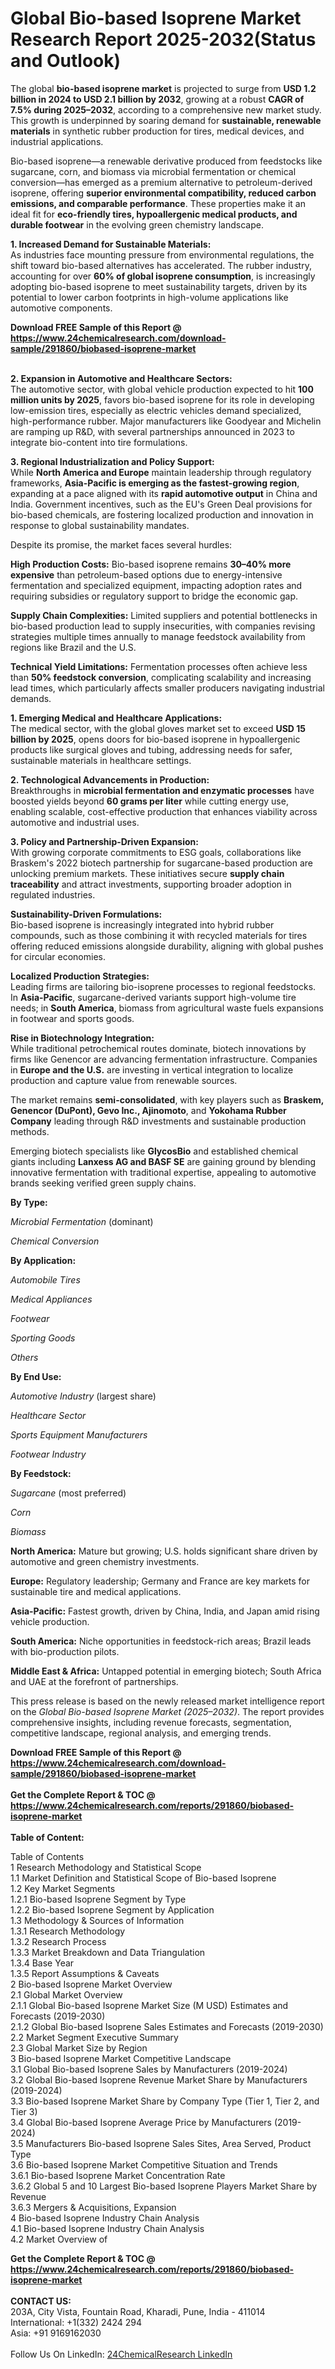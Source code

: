 <h1>Global Bio-based Isoprene Market Research Report 2025-2032(Status and Outlook)</h1><p>The global <strong>bio-based isoprene market</strong> is projected to surge from <strong>USD 1.2 billion in 2024 to USD 2.1 billion by 2032</strong>, growing at a robust <strong>CAGR of 7.5% during 2025–2032</strong>, according to a comprehensive new market study. This growth is underpinned by soaring demand for <strong>sustainable, renewable materials</strong> in synthetic rubber production for tires, medical devices, and industrial applications.</p><p>Bio-based isoprene—a renewable derivative produced from feedstocks like sugarcane, corn, and biomass via microbial fermentation or chemical conversion—has emerged as a premium alternative to petroleum-derived isoprene, offering <strong>superior environmental compatibility, reduced carbon emissions, and comparable performance</strong>. These properties make it an ideal fit for <strong>eco-friendly tires, hypoallergenic medical products, and durable footwear</strong> in the evolving green chemistry landscape.</p><p><strong>1. Increased Demand for Sustainable Materials:</strong><br>
As industries face mounting pressure from environmental regulations, the shift toward bio-based alternatives has accelerated. The rubber industry, accounting for over <strong>60% of global isoprene consumption</strong>, is increasingly adopting bio-based isoprene to meet sustainability targets, driven by its potential to lower carbon footprints in high-volume applications like automotive components.</p><div><b>Download FREE Sample of this Report @ 
            <a href="https://www.24chemicalresearch.com/download-sample/291860/biobased-isoprene-market">
            https://www.24chemicalresearch.com/download-sample/291860/biobased-isoprene-market</a></b></div><br><p><strong>2. Expansion in Automotive and Healthcare Sectors:</strong><br>
The automotive sector, with global vehicle production expected to hit <strong>100 million units by 2025</strong>, favors bio-based isoprene for its role in developing low-emission tires, especially as electric vehicles demand specialized, high-performance rubber. Major manufacturers like Goodyear and Michelin are ramping up R&amp;D, with several partnerships announced in 2023 to integrate bio-content into tire formulations.</p><p><strong>3. Regional Industrialization and Policy Support:</strong><br>
While <strong>North America and Europe</strong> maintain leadership through regulatory frameworks, <strong>Asia-Pacific is emerging as the fastest-growing region</strong>, expanding at a pace aligned with its <strong>rapid automotive output</strong> in China and India. Government incentives, such as the EU's Green Deal provisions for bio-based chemicals, are fostering localized production and innovation in response to global sustainability mandates.</p><p>Despite its promise, the market faces several hurdles:</p><p><strong>High Production Costs:</strong> Bio-based isoprene remains <strong>30–40% more expensive</strong> than petroleum-based options due to energy-intensive fermentation and specialized equipment, impacting adoption rates and requiring subsidies or regulatory support to bridge the economic gap.</p><p><strong>Supply Chain Complexities:</strong> Limited suppliers and potential bottlenecks in bio-based production lead to supply insecurities, with companies revising strategies multiple times annually to manage feedstock availability from regions like Brazil and the U.S.</p><p><strong>Technical Yield Limitations:</strong> Fermentation processes often achieve less than <strong>50% feedstock conversion</strong>, complicating scalability and increasing lead times, which particularly affects smaller producers navigating industrial demands.</p><p><strong>1. Emerging Medical and Healthcare Applications:</strong><br>
The medical sector, with the global gloves market set to exceed <strong>USD 15 billion by 2025</strong>, opens doors for bio-based isoprene in hypoallergenic products like surgical gloves and tubing, addressing needs for safer, sustainable materials in healthcare settings.</p><p><strong>2. Technological Advancements in Production:</strong><br>
Breakthroughs in <strong>microbial fermentation and enzymatic processes</strong> have boosted yields beyond <strong>60 grams per liter</strong> while cutting energy use, enabling scalable, cost-effective production that enhances viability across automotive and industrial uses.</p><p><strong>3. Policy and Partnership-Driven Expansion:</strong><br>
With growing corporate commitments to ESG goals, collaborations like Braskem's 2022 biotech partnership for sugarcane-based production are unlocking premium markets. These initiatives secure <strong>supply chain traceability</strong> and attract investments, supporting broader adoption in regulated industries.</p><p><strong>Sustainability-Driven Formulations:</strong><br>
	Bio-based isoprene is increasingly integrated into hybrid rubber compounds, such as those combining it with recycled materials for tires offering reduced emissions alongside durability, aligning with global pushes for circular economies.</p><p><strong>Localized Production Strategies:</strong><br>
	Leading firms are tailoring bio-isoprene processes to regional feedstocks. In <strong>Asia-Pacific</strong>, sugarcane-derived variants support high-volume tire needs; in <strong>South America</strong>, biomass from agricultural waste fuels expansions in footwear and sports goods.</p><p><strong>Rise in Biotechnology Integration:</strong><br>
	While traditional petrochemical routes dominate, biotech innovations by firms like Genencor are advancing fermentation infrastructure. Companies in <strong>Europe and the U.S.</strong> are investing in vertical integration to localize production and capture value from renewable sources.</p><p>The market remains <strong>semi-consolidated</strong>, with key players such as <strong>Braskem, Genencor (DuPont), Gevo Inc., Ajinomoto</strong>, and <strong>Yokohama Rubber Company</strong> leading through R&amp;D investments and sustainable production methods.</p><p>Emerging biotech specialists like <strong>GlycosBio</strong> and established chemical giants including <strong>Lanxess AG and BASF SE</strong> are gaining ground by blending innovative fermentation with traditional expertise, appealing to automotive brands seeking verified green supply chains.</p><p><strong>By Type:</strong></p><p><em>Microbial Fermentation</em> (dominant)</p><p><em>Chemical Conversion</em></p><p><strong>By Application:</strong></p><p><em>Automobile Tires</em></p><p><em>Medical Appliances</em></p><p><em>Footwear</em></p><p><em>Sporting Goods</em></p><p><em>Others</em></p><p><strong>By End Use:</strong></p><p><em>Automotive Industry</em> (largest share)</p><p><em>Healthcare Sector</em></p><p><em>Sports Equipment Manufacturers</em></p><p><em>Footwear Industry</em></p><p><strong>By Feedstock:</strong></p><p><em>Sugarcane</em> (most preferred)</p><p><em>Corn</em></p><p><em>Biomass</em></p><p><strong>North America:</strong> Mature but growing; U.S. holds significant share driven by automotive and green chemistry investments.</p><p><strong>Europe:</strong> Regulatory leadership; Germany and France are key markets for sustainable tire and medical applications.</p><p><strong>Asia-Pacific:</strong> Fastest growth, driven by China, India, and Japan amid rising vehicle production.</p><p><strong>South America:</strong> Niche opportunities in feedstock-rich areas; Brazil leads with bio-production pilots.</p><p><strong>Middle East &amp; Africa:</strong> Untapped potential in emerging biotech; South Africa and UAE at the forefront of partnerships.</p><p>This press release is based on the newly released market intelligence report on the <em>Global Bio-based Isoprene Market (2025–2032)</em>. The report provides comprehensive insights, including revenue forecasts, segmentation, competitive landscape, regional analysis, and emerging trends.</p><div><b>Download FREE Sample of this Report @ 
            <a href="https://www.24chemicalresearch.com/download-sample/291860/biobased-isoprene-market">
            https://www.24chemicalresearch.com/download-sample/291860/biobased-isoprene-market</a></b></div><br><div><b>Get the Complete Report & TOC @ 
            <a href="https://www.24chemicalresearch.com/reports/291860/biobased-isoprene-market">
            https://www.24chemicalresearch.com/reports/291860/biobased-isoprene-market</a></b></div><br>
            <b>Table of Content:</b><p>Table of Contents<br />
1 Research Methodology and Statistical Scope<br />
1.1 Market Definition and Statistical Scope of Bio-based Isoprene<br />
1.2 Key Market Segments<br />
1.2.1 Bio-based Isoprene Segment by Type<br />
1.2.2 Bio-based Isoprene Segment by Application<br />
1.3 Methodology & Sources of Information<br />
1.3.1 Research Methodology<br />
1.3.2 Research Process<br />
1.3.3 Market Breakdown and Data Triangulation<br />
1.3.4 Base Year<br />
1.3.5 Report Assumptions & Caveats<br />
2 Bio-based Isoprene Market Overview<br />
2.1 Global Market Overview<br />
2.1.1 Global Bio-based Isoprene Market Size (M USD) Estimates and Forecasts (2019-2030)<br />
2.1.2 Global Bio-based Isoprene Sales Estimates and Forecasts (2019-2030)<br />
2.2 Market Segment Executive Summary<br />
2.3 Global Market Size by Region<br />
3 Bio-based Isoprene Market Competitive Landscape<br />
3.1 Global Bio-based Isoprene Sales by Manufacturers (2019-2024)<br />
3.2 Global Bio-based Isoprene Revenue Market Share by Manufacturers (2019-2024)<br />
3.3 Bio-based Isoprene Market Share by Company Type (Tier 1, Tier 2, and Tier 3)<br />
3.4 Global Bio-based Isoprene Average Price by Manufacturers (2019-2024)<br />
3.5 Manufacturers Bio-based Isoprene Sales Sites, Area Served, Product Type<br />
3.6 Bio-based Isoprene Market Competitive Situation and Trends<br />
3.6.1 Bio-based Isoprene Market Concentration Rate<br />
3.6.2 Global 5 and 10 Largest Bio-based Isoprene Players Market Share by Revenue<br />
3.6.3 Mergers & Acquisitions, Expansion<br />
4 Bio-based Isoprene Industry Chain Analysis<br />
4.1 Bio-based Isoprene Industry Chain Analysis<br />
4.2 Market Overview of</p><div><b>Get the Complete Report & TOC @ 
            <a href="https://www.24chemicalresearch.com/reports/291860/biobased-isoprene-market">
            https://www.24chemicalresearch.com/reports/291860/biobased-isoprene-market</a></b></div><br><b>CONTACT US:</b><br>
            203A, City Vista, Fountain Road, Kharadi, Pune, India - 411014<br>
            International: +1(332) 2424 294<br>
            Asia: +91 9169162030 <br><br>
            Follow Us On LinkedIn: <a href="https://www.linkedin.com/company/24chemicalresearch/">24ChemicalResearch LinkedIn</a>